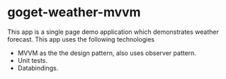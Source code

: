 # goget-weather-mvvm
This app is a single page demo application which demonstrates weather forecast.
This app uses the following technologies

* MVVM as the the design pattern, also uses observer pattern.
* Unit tests.
* Databindings.
